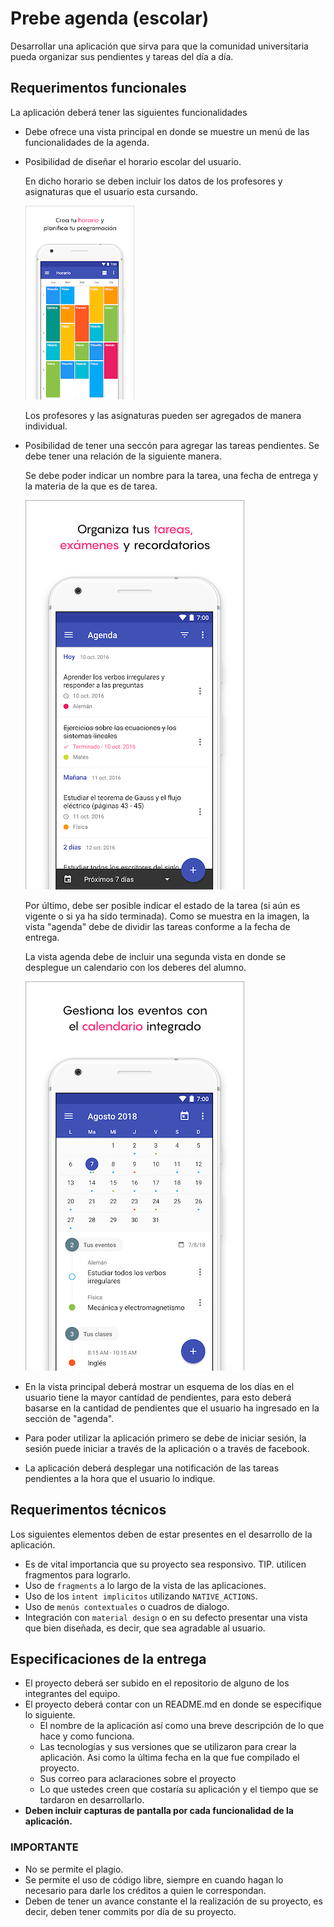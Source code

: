 # Prebe agenda (escolar)

Desarrollar una aplicación que sirva para que la comunidad universitaria pueda organizar sus pendientes y tareas del día a día.

## Requerimentos funcionales

La aplicación deberá tener las siguientes funcionalidades

* Debe ofrece una vista principal en donde se muestre un menú de las funcionalidades de la agenda. 

* Posibilidad de diseñar el horario escolar del usuario.

  En dicho horario se deben incluir los datos de los profesores y asignaturas que el usuario esta cursando.

  ![img1](./img/img1.png)

  Los profesores y las asignaturas pueden ser agregados de manera individual.

* Posibilidad de tener una seccón para agregar las tareas pendientes. Se debe tener una relación de la siguiente manera.

  Se debe poder indicar un nombre para la tarea, una fecha de entrega y la materia de la que es de tarea.

  ![](./img/img2.webp)

  Por último, debe ser posible indicar el estado de la tarea (si aún es vigente o si ya ha sido terminada). Como se muestra en la imagen, la vista "agenda" debe de dividir las tareas conforme a la fecha de entrega.

  La vista agenda debe de incluir una segunda vista en donde se desplegue un calendario con los deberes del alumno.

  ![](./img/img3.webp)

* En la vista principal deberá mostrar un esquema de los días en el usuario tiene la mayor cantidad de pendientes, para esto deberá basarse en la cantidad de pendientes que el usuario ha ingresado en la sección de "agenda".

* Para poder utilizar la aplicación primero se debe de iniciar sesión, la sesión puede iniciar a través de la aplicación o a través de facebook.

* La aplicación deberá desplegar una notificación de las tareas pendientes a la hora que el usuario lo indique.

## Requerimentos técnicos

Los siguientes elementos deben de estar presentes en el desarrollo de la aplicación.

* Es de vital importancia que su proyecto sea responsivo. TIP. utilicen fragmentos para lograrlo.
* Uso de `fragments` a lo largo de la vista de las aplicaciones.
* Uso de los `intent implicitos` utilizando `NATIVE_ACTIONS`.
* Uso de `menús contextuales` o cuadros de dialogo.
* Integración con  `material design` o en su defecto presentar una vista que bien diseñada, es decir, que sea agradable al usuario.

## Especificaciones de la entrega

* El proyecto deberá ser subido en el repositorio de alguno de los integrantes del equipo.
* El proyecto deberá contar con un README.md en donde se especifique lo siguiente.
  * El nombre de la aplicación así como una breve descripción de lo que hace y como funciona.
  * Las tecnologías y sus versiones que se utilizaron para crear la aplicación. Asi como la última fecha en la que fue compilado el proyecto.
  * Sus correo para aclaraciones sobre el proyecto
  * Lo que ustedes creen que costaría su aplicación y el tiempo que se tardaron en desarrollarlo.
* **Deben incluir capturas  de pantalla por cada funcionalidad de la aplicación.** 

### IMPORTANTE

* No se permite el plagio.
* Se permite el uso de código libre, siempre en cuando hagan lo necesario para darle los créditos a quien le correspondan.
* Deben de tener un avance constante el la realización de su proyecto, es decir, deben tener commits por día de su proyecto.